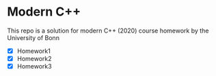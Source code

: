 # Modern C++
This repo is a solution for modern C++ (2020) course homework by the University of Bonn

- [x] Homework1
- [x] Homework2
- [x] Homework3
